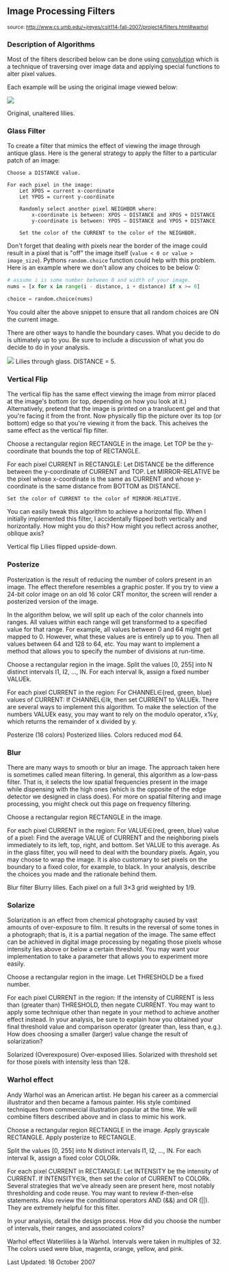 ## Image Processing Filters
<sup>source: http://www.cs.umb.edu/~jreyes/csit114-fall-2007/project4/filters.html#warhol</sup>

### Description of Algorithms

Most of the filters described below can be done using [convolution](https://en.wikipedia.org/wiki/Kernel_(image_processing)) which is a technique of traversing over image data and applying special functions to alter pixel values. 

Each example will be using the original image viewed below:

![](http://www.cs.umb.edu/~jreyes/csit114-fall-2007/images/project4/waterlilies.jpg)

Original, unaltered lilies.

### Glass Filter

To create a filter that mimics the effect of viewing the image through antique glass. Here is the general strategy to apply the filter to a particular patch of an image:

```
Choose a DISTANCE value.

For each pixel in the image: 
	Let XPOS = current x-coordinate
	Let YPOS = current y-coordinate

	Randomly select another pixel NEIGHBOR where:  
		x-coordinate is between: XPOS − DISTANCE and XPOS + DISTANCE
		y-coordinate is between: YPOS − DISTANCE and YPOS + DISTANCE

	Set the color of the CURRENT to the color of the NEIGHBOR.
```
Don't forget that dealing with pixels near the border of the image could result in a pixel that is "off" the image itself (`value < 0 or value > image_size`). Pythons `random.choice` function could help with this problem. Here is an example where we don't allow any choices to be below 0:

```python
# assume i is some number between 0 and width of your image.
nums = [x for x in range(i - distance, i + distance) if x >= 0]

choice = random.choice(nums)
```
You could alter the above snippet to ensure that all random choices are ON the current image.

There are other ways to handle the boundary cases. What you decide to do is ultimately up to you. Be sure to include a discussion of what you do decide to do in your analysis.

![](http://www.cs.umb.edu/~jreyes/csit114-fall-2007/images/project4/glass.jpg)
Lilies through glass. DISTANCE = 5.

### Vertical Flip

The vertical flip has the same effect viewing the image from mirror placed at the image's bottom (or top, depending on how you look at it.) Alternatively, pretend that the image is printed on a translucent gel and that you're facing it from the front. Now physically flip the picture over its top (or bottom) edge so that you're viewing it from the back. This acheives the same effect as the vertical flip filter.

Choose a rectangular region RECTANGLE in the image.
Let TOP be the y-coordinate that bounds the top of RECTANGLE.

For each pixel CURRENT in RECTANGLE:
	Let DISTANCE be the difference between the y-coordinate of CURRENT and TOP.
	Let MIRROR-RELATIVE be the pixel whose x-coordinate is the same as CURRENT
		and whose y-coordinate is the same distance from BOTTOM as DISTANCE.
		
	Set the color of CURRENT to the color of MIRROR-RELATIVE.
You can easily tweak this algorithm to achieve a horizontal flip. When I initially implemented this filter, I accidentally flipped both vertically and horizontally. How might you do this? How might you reflect across another, oblique axis?

Vertical flip
Lilies flipped upside-down.

### Posterize

Posterization is the result of reducing the number of colors present in an image. The effect therefore resembles a graphic poster. If you try to view a 24-bit color image on an old 16 color CRT monitor, the screen will render a posterized version of the image.

In the algorithm below, we will split up each of the color channels into ranges. All values within each range will get transformed to a specified value for that range. For example, all values between 0 and 64 might get mapped to 0. However, what these values are is entirely up to you. Then all values between 64 and 128 to 64, etc. You may want to implement a method that allows you to specify the number of divisions at run-time.

Choose a rectangular region in the image.
Split the values [0, 255] into N distinct intervals I1, I2, ..., IN.
For each interval Ik, assign a fixed number VALUEk.

For each pixel CURRENT in the region:
	For CHANNEL∈{red, green, blue} values of CURRENT:
		If CHANNEL∈Ik, then set CURRENT to VALUEk.
There are several ways to implement this algorithm. To make the selection of the numbers VALUEk easy, you may want to rely on the modulo operator, x%y, which returns the remainder of x divided by y.

Posterize (16 colors)
Posterized lilies. Colors reduced mod 64.

### Blur

There are many ways to smooth or blur an image. The approach taken here is sometimes called mean filtering. In general, this algorithm as a low-pass filter. That is, it selects the low spatial frequencies present in the image while dispensing with the high ones (which is the opposite of the edge detector we designed in class does). For more on spatial filtering and image processing, you might check out this page on frequency filtering.

Choose a rectangular region RECTANGLE in the image.

For each pixel CURRENT in the region:
	For VALUE∈{red, green, blue} value of a pixel:
		Find the average VALUE of CURRENT and the neighboring pixels 
			immediately to its left, top, right, and bottom.
		Set VALUE to this average.
As in the glass filter, you will need to deal with the boundary pixels. Again, you may choose to wrap the image. It is also customary to set pixels on the boundary to a fixed color, for example, to black. In your analysis, describe the choices you made and the rationale behind them.

Blur filter
Blurry lilies. Each pixel on a full 3×3 grid weighted by 1/9.

### Solarize

Solarization is an effect from chemical photography caused by vast amounts of over-exposure to film. It results in the reversal of some tones in a photograph; that is, it is a partial negation of the image. The same effect can be achieved in digital image processing by negating those pixels whose intensity lies above or below a certain threshold. You may want your implementation to take a parameter that allows you to experiment more easily.

Choose a rectangular region in the image.
Let THRESHOLD be a fixed number.

For each pixel CURRENT in the region:
	If the intensity of CURRENT is less than (greater than) THRESHOLD,
		then negate CURRENT.
You may want to apply some technique other than negate in your method to achieve another effect instead. In your analysis, be sure to explain how you obtained your final threshold value and comparison operator (greater than, less than, e.g.). How does choosing a smaller (larger) value change the result of solarization?

Solarized (Overexposure)
Over-exposed lilies. Solarized with threshold set for those pixels with intensity less than 128.

### Warhol effect

Andy Warhol was an American artist. He began his career as a commercial illustrator and then became a famous painter. His style combined techniques from commercial illustration popular at the time. We will combine filters described above and in class to mimic his work.

Choose a rectangular region RECTANGLE in the image.
Apply grayscale RECTANGLE.
Apply posterize to RECTANGLE.

Split the values [0, 255] into N distinct intervals I1, I2, ..., IN.
For each interval Ik, assign a fixed color COLORk.

For each pixel CURRENT in RECTANGLE:
	Let INTENSITY be the intensity of CURRENT.
	If INTENSITY∈Ik, then set the color of CURRENT to COLORk.
Several strategies that we've already seen are present here, most notably thresholding and code reuse. You may want to review if-then-else statements. Also review the conditional operators AND (&&) and OR (||). They are extremely helpful for this filter.

In your analysis, detail the design process. How did you choose the number of intervals, their ranges, and associated colors?

Warhol effect
Waterlilies à la Warhol. Intervals were taken in multiples of 32.
The colors used were blue, magenta, orange, yellow, and pink.

Last Updated: 18 October 2007
